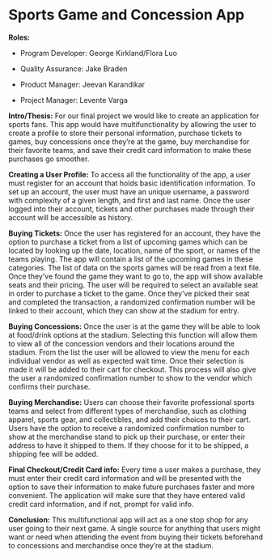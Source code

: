 # Sports Game and Concession App

**Roles:**
* Program Developer: George Kirkland/Flora Luo

* Quality Assurance: Jake Braden

* Product Manager: Jeevan Karandikar

* Project Manager: Levente Varga

**Intro/Thesis:**
For our final project we would like to create an application for sports fans. This app would have multifunctionality by allowing the user to create a profile to store their personal information, purchase tickets to games, buy concessions once they’re at the game, buy merchandise for their favorite teams, and save their credit card information to make these purchases go smoother.

**Creating a User Profile:**
To access all the functionality of the app, a user must register for an account that holds basic identification information. To set up an account, the user must have an unique username, a password with complexity of a given length, and first and last name. Once the user logged into their account, tickets and other purchases made through their account will be accessible as history.

**Buying Tickets:**
Once the user has registered for an account, they have the option to purchase a ticket from a list of upcoming games which can be located by looking up the date, location, name of the sport, or names of the teams playing. The app will contain a list of the upcoming games in these categories. The list of data on the sports games will be read from a text file. Once they’ve found the game they want to go to, the app will show available seats and their pricing. The user will be required to select an available seat in order to purchase a ticket to the game. Once they’ve picked their seat and completed the transaction, a randomized confirmation number will be linked to their account, which they can show at the stadium for entry.

**Buying Concessions:**
Once the user is at the game they will be able to look at food/drink options at the stadium. Selecting this function will allow them to view all of the concession vendors and their locations around the stadium. From the list the user will be allowed to view the menu for each individual vendor as well as expected wait time. Once their selection is made it will be added to their cart for checkout. This process will also give the user a randomized confirmation number to show to the vendor which confirms their purchase. 
 
**Buying Merchandise:**
Users can choose their favorite professional sports teams and select from different types of merchandise, such as clothing apparel, sports gear, and collectibles, and add their choices to their cart. Users have the option to receive a randomized confirmation number to show at the merchandise stand to pick up their purchase, or enter their address to have it shipped to them. If they choose for it to be shipped, a shipping fee will be added.

**Final Checkout/Credit Card info:**
Every time a user makes a purchase, they must enter their credit card information and will be presented with the option to save their information to make future purchases faster and more convenient. The application will make sure that they have entered valid credit card information, and if not, prompt for valid info.

**Conclusion:**
This multifunctional app will act as a one stop shop for any user going to their next game. A single source for anything that users might want or need when attending the event from buying their tickets beforehand to concessions and merchandise once they’re at the stadium.
